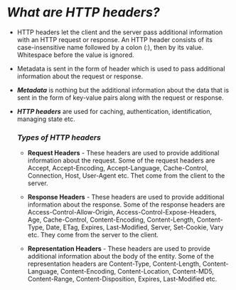# ***What are HTTP headers?***

- HTTP headers let the client and the server pass additional information with an HTTP request or response. An HTTP header consists of its case-insensitive name followed by a colon (:), then by its value. Whitespace before the value is ignored.

- Metadata is sent in the form of header which is used to pass additional information about the request or response. 

- ***Metadata*** is nothing but the additional information about the data that is sent in the form of key-value pairs along with the request or response.

- ***HTTP headers*** are used for caching, authentication, identification, managing state etc.

  ### *Types of HTTP headers* 

  - **Request Headers** - These headers are used to provide additional information about the request. Some of the request headers are Accept, Accept-Encoding, Accept-Language, Cache-Control, Connection, Host, User-Agent etc. Thet come from the client to the server.

  - **Response Headers** - These headers are used to provide additional information about the response. Some of the response headers are Access-Control-Allow-Origin, Access-Control-Expose-Headers, Age, Cache-Control, Content-Encoding, Content-Length, Content-Type, Date, ETag, Expires, Last-Modified, Server, Set-Cookie, Vary etc. They come from the server to the client.

  - **Representation Headers** - These headers are used to provide additional information about the body of the entity. Some of the representation headers are Content-Type, Content-Length, Content-Language, Content-Encoding, Content-Location, Content-MD5, Content-Range, Content-Disposition, Expires, Last-Modified etc.